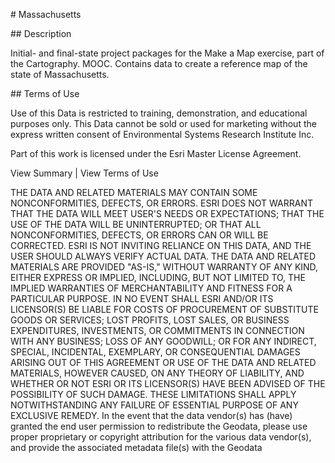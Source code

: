 \# Massachusetts 

\## Description

Initial- and final-state project packages for the Make a Map exercise, part of the Cartography. MOOC. Contains data to create a reference map of the state of Massachusetts.




\## Terms of Use

Use of this Data is restricted to training, demonstration, and educational purposes only. This Data cannot be sold or used for marketing without the express written consent of Environmental Systems Research Institute Inc. 



Part of this work is licensed under the Esri Master License Agreement.   

View Summary  |  View Terms of Use



THE DATA AND RELATED MATERIALS MAY CONTAIN SOME NONCONFORMITIES, DEFECTS, OR ERRORS. ESRI DOES NOT WARRANT THAT THE DATA WILL MEET USER'S NEEDS OR EXPECTATIONS; THAT THE USE OF THE DATA WILL BE UNINTERRUPTED; OR THAT ALL NONCONFORMITIES, DEFECTS, OR ERRORS CAN OR WILL BE CORRECTED. ESRI IS NOT INVITING RELIANCE ON THIS DATA, AND THE USER SHOULD ALWAYS VERIFY ACTUAL DATA. THE DATA AND RELATED MATERIALS ARE PROVIDED "AS-IS," WITHOUT WARRANTY OF ANY KIND, EITHER EXPRESS OR IMPLIED, INCLUDING, BUT NOT LIMITED TO, THE IMPLIED WARRANTIES OF MERCHANTABILITY AND FITNESS FOR A PARTICULAR PURPOSE. IN NO EVENT SHALL ESRI AND/OR ITS LICENSOR(S) BE LIABLE FOR COSTS OF PROCUREMENT OF SUBSTITUTE GOODS OR SERVICES; LOST PROFITS, LOST SALES, OR BUSINESS EXPENDITURES, INVESTMENTS, OR COMMITMENTS IN CONNECTION WITH ANY BUSINESS; LOSS OF ANY GOODWILL; OR FOR ANY INDIRECT, SPECIAL, INCIDENTAL, EXEMPLARY, OR CONSEQUENTIAL DAMAGES ARISING OUT OF THIS AGREEMENT OR USE OF THE DATA AND RELATED MATERIALS, HOWEVER CAUSED, ON ANY THEORY OF LIABILITY, AND WHETHER OR NOT ESRI OR ITS LICENSOR(S) HAVE BEEN ADVISED OF THE POSSIBILITY OF SUCH DAMAGE. THESE LIMITATIONS SHALL APPLY NOTWITHSTANDING ANY FAILURE OF ESSENTIAL PURPOSE OF ANY EXCLUSIVE REMEDY. In the event that the data vendor(s) has (have) granted the end user permission to redistribute the Geodata, please use proper proprietary or copyright attribution for the various data vendor(s), and provide the associated metadata file(s) with the Geodata



